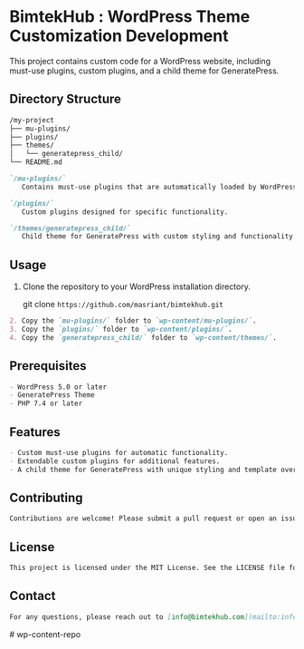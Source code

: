 # BimtekHub : WordPress Theme Customization Development
This project contains custom code for a WordPress website, including must-use plugins, custom plugins, and a child theme for GeneratePress.

## Directory Structure
```bash
/my-project
├── mu-plugins/
├── plugins/
├── themes/
│   └── generatepress_child/
└── README.md
```
```markdown
`/mu-plugins/`
   Contains must-use plugins that are automatically loaded by WordPress.

`/plugins/`
   Custom plugins designed for specific functionality.

`/themes/generatepress_child/`
   Child theme for GeneratePress with custom styling and functionality.
```
## Usage
1. Clone the repository to your WordPress installation directory.

   git clone `https://github.com/masriant/bimtekhub.git`
```markdown
2. Copy the `mu-plugins/` folder to `wp-content/mu-plugins/`.
3. Copy the `plugins/` folder to `wp-content/plugins/`.
4. Copy the `generatepress_child/` folder to `wp-content/themes/`.
```
## Prerequisites
```markdown
- WordPress 5.0 or later
- GeneratePress Theme
- PHP 7.4 or later
```
## Features
```markdown
- Custom must-use plugins for automatic functionality.
- Extendable custom plugins for additional features.
- A child theme for GeneratePress with unique styling and template overrides.
```
## Contributing
```markdown
Contributions are welcome! Please submit a pull request or open an issue if you find any bugs.
```
## License
```markdown
This project is licensed under the MIT License. See the LICENSE file for more details.
```
## Contact
```markdown
For any questions, please reach out to [info@bimtekhub.com](mailto:info@bimtekhub.com).
```
#   w p - c o n t e n t - r e p o 
 
 

